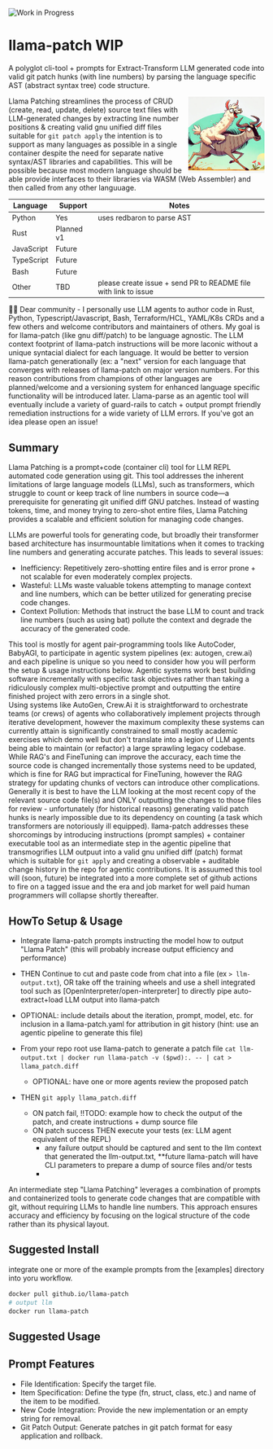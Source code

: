 ![Work in Progress](https://img.shields.io/badge/status-WIP-yellow)

# llama-patch  WIP

A polyglot cli-tool + prompts for Extract-Transform LLM generated code into valid git patch hunks (with line numbers) by parsing the language specific AST (abstract syntax tree) code structure.

<img width=150 align=right src="llama-parse-logo.webp" alt="LLMs 💖 GNU Patch"/>

Llama Patching streamlines the process of CRUD (create, read, update, delete) source text files with LLM-generated changes by extracting line number positions & creating valid gnu unified diff files suitable for `git patch apply` the intention is to support as many languages as possible in a single container despite the need for separate native syntax/AST libraries and capabilities.   This will be possible because most modern language should be able provide interfaces to their libraries via WASM (Web Assembler) and then called from any other languuage.

| Language | Support  | Notes |
|----------|----------| ----- |
| Python   | Yes      | uses redbaron to parse AST |
| Rust     | Planned v1     | |
| JavaScript | Future    | |
| TypeScript | Future    |
| Bash     | Future      |
| Other    | TBD | please create issue + send PR to README file with link to issue |

🙏🏻 Dear community - I personally use LLM agents to author code in Rust, Python, Typescript/Javascript, Bash, Terraform/HCL, YAML/K8s CRDs and a few others and welcome contributors and maintainers of others.  My goal is for llama-patch (like gnu diff/patch) to be language agnostic.  The LLM context footprint of llama-patch instructions will be more laconic without a unique syntacial dialect for each language.   It would be better to version llama-patch generationally (ex: a "next" version for each language that converges with releases of llama-patch on major version numbers.  For this reason contributions from champions of other languages are planned/welcome and a versioning system for enhanced language specific functionality will be introduced later.  Llama-parse as an agentic tool will eventually include a variety of guard-rails to catch + output prompt friendly remediation instructions for a wide variety of LLM errors.  If you've got an idea please open an issue! 

## Summary

Llama Patching is a prompt+code (container cli) tool for LLM REPL automated code generation using git. This tool addresses the inherent limitations of large language models (LLMs), such as transformers, which struggle to count or keep track of line numbers in source code—a prerequisite for generating git unified diff GNU patches. Instead of wasting tokens, time, and money trying to zero-shot entire files, Llama Patching provides a scalable and efficient solution for managing code changes.

LLMs are powerful tools for generating code, but broadly their transformer based architecture has insurmountable limitations when it comes to tracking line numbers and generating accurate patches. This leads to several issues:

* Inefficiency: Repetitively zero-shotting entire files and is error prone + not scalable for even moderately complex projects.
* Wasteful: LLMs waste valuable tokens attempting to manage context and line numbers, which can be better utilized for generating precise code changes. 
* Context Pollution: Methods that instruct the base LLM to count and track line numbers (such as using bat) pollute the context and degrade the accuracy of the generated code.

This tool is mostly for agent pair-programming tools like AutoCoder, BabyAGI, to participate in agentic system pipelines (ex: autogen, crew.ai) and each pipeline is unique so you need to consider how you will perform the setup & usage instructions below. 
Agentic systems work best building software incrementally with specific task objectives rather than taking a ridiculously complex multi-objective prompt and outputting the entire finished project with zero errors in a single shot.   
Using systems like AutoGen, Crew.Ai it is straightforward to orchestrate teams (or crews) of agents who collaboratively implement projects through iterative development, however the maximum complexity these systems can currently attain is significantly constrained to small mostly academic exercises which demo well but don't translate into a legion of LLM agents being able to maintain (or refactor) a large sprawling legacy codebase.   While RAG's and FineTuning can improve the accuracy, each time the source code is changed incrementally those systems need to be updated, which is fine for RAG but impractical for FineTuning, however the RAG strategy for updating chunks of vectors can introduce other complications.   Generally it is best to have the LLM looking at the most recent copy of the relevant source code file(s) and ONLY outputting the changes to those files for review - unfortunately (for historical reasons) generating valid patch hunks is nearly impossible due to its dependency on counting (a task which transformers are notoriously ill equipped). llama-patch addresses these shorcomings by introducing instructions (prompt samples) + container executable tool as an intermediate step in the agentic pipeline that transmogrifies LLM outpuut into a valid gnu unified diff (patch) format which is suitable for `git apply` and creating a observable + auditable change history in the repo for agentic contributions.   It is assuumed this tool will (soon, future) be integrated into a more complete set of github actions to fire on a tagged issue and the era and job market for well paid human programmers will collapse shortly thereafter. 

## HowTo Setup & Usage
- Integrate llama-patch prompts instructing the model how to output "Llama Patch" (this will probably increase output efficiency and performance)

- THEN Continue to cut and paste code from chat into a file (ex `> llm-output.txt`), OR take off the training wheels and use a shell integrated tool such as [OpenInterpreter/open-interpreter] to directly pipe auto-extract+load LLM output into llama-patch
- OPTIONAL: include details about the iteration, prompt, model, etc. for inclusion in a llama-patch.yaml for attribution in git history (hint: use an agentic pipeline to generate this file)
- From your repo root use llama-patch to generate a patch file `cat llm-output.txt | docker run llama-patch -v ($pwd):. -- | cat > llama_patch.diff` 
  - OPTIONAL: have one or more agents review the proposed patch
- THEN `git apply llama_patch.diff`
  - ON patch fail, !!TODO: example how to check the output of the patch, and create instructions + dump source file
  - ON patch success THEN execute your tests (ex: LLM agent equivalent of the REPL)
    - any failure output should be captured and sent to the llm context that generated the llm-output.txt, **future llama-patch will have CLI parameters to prepare a dump of source files and/or tests
    - 

An intermediate step "Llama Patching" leverages a combination of prompts and containerized tools to generate code changes that are compatible with git, without requiring LLMs to handle line numbers. This approach ensures accuracy and efficiency by focusing on the logical structure of the code rather than its physical layout. 

## Suggested Install
integrate one or more of the example prompts from the [examples] directory into yoru workflow. 
```bash
docker pull github.io/llama-patch
# output llm 
docker run llama-patch 
```

## Suggested Usage

## Prompt Features
* File Identification: Specify the target file.
* Item Specification: Define the type (fn, struct, class, etc.) and name of the item to be modified.
* New Code Integration: Provide the new implementation or an empty string for removal.
* Git Patch Output: Generate patches in git patch format for easy application and rollback.
